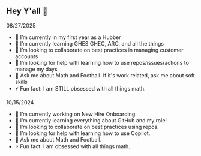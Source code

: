 ## Hey Y'all 👋

<!--
**zakiyyahthomas/zakiyyahthomas** is a ✨ _special_ ✨ repository because its `README.md` (this file) appears on your GitHub profile.

Here are some ideas to get you started:

- 🔭 I’m currently working on ...
- 🌱 I’m currently learning ...
- 👯 I’m looking to collaborate on ...
- 🤔 I’m looking for help with ...
- 💬 Ask me about ...
- 📫 How to reach me: ...
- 😄 Pronouns: ...
- ⚡ Fun fact: ...
-->

08/27/2025
- 🔭 I’m currently in my first year as a Hubber 
- 🌱 I’m currently learning GHES GHEC, ARC, and all the things
- 👯 I’m looking to collaborate on best practices in managing customer accounts
- 🤔 I’m looking for help with learning how to use repos/issues/actions to manage my days
- 💬 Ask me about Math and Football. If it's work related, ask me about soft skills
- ⚡ Fun fact: I am STILL obsessed with all things math.
  
10/15/2024
- 🔭 I’m currently working on New Hire Onboarding. 
- 🌱 I’m currently learning everything about GitHub and my role!
- 👯 I’m looking to collaborate on best practices using repos.
- 🤔 I’m looking for help with learning how to use Copilot.
- 💬 Ask me about Math and Football.
- ⚡ Fun fact: I am obsessed with all things math. 

